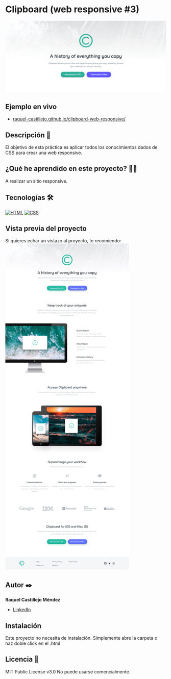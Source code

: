 # Clipboard (web responsive #3)

![Imagen del proyecto](https://github.com/raquel-castillejo/013-web-responsive-3/blob/main/COVER.png)

## Ejemplo en vivo

- [raquel-castillejo.github.io/clipboard-web-responsive/](https://raquel-castillejo.github.io/clipboard-web-responsive/)

## Descripción 📑

El objetivo de esta práctica es aplicar todos los conocimientos dados de CSS para crear una web responsive.

## ¿Qué he aprendido en este proyecto? 🙇🏻

A realizar un sitio responsive.

## Tecnologías 🛠

<!-- Iconos sacados de: https://github.com/hendrasob/badges/blob/master/README.md y https://github.com/alexandresanlim/Badges4-README.md-Profile -->

[![HTML](https://img.shields.io/badge/HTML5-E34F26?style=for-the-badge&logo=html5&logoColor=white)](https://es.wikipedia.org/wiki/HTML5)
[![CSS](https://img.shields.io/badge/CSS3-1572B6?style=for-the-badge&logo=css3&logoColor=white)](https://es.wikipedia.org/wiki/CSS)

## Vista previa del proyecto

Si quieres echar un vistazo al proyecto, te recomiendo:
![Captura del proyecto](https://github.com/raquel-castillejo/013-web-responsive-3/blob/main/_design/desktop-design.jpg)

## Autor ✒️

**Raquel Castillejo Méndez**
- [LinkedIn](https://www.linkedin.com/in/raquel-castillejo-mendez)

## Instalación

Este proyecto no necesita de instalación. Simplemente abre la carpeta o haz doble click en el .html

## Licencia 📄

MIT Public License v3.0
No puede usarse comencialmente.
